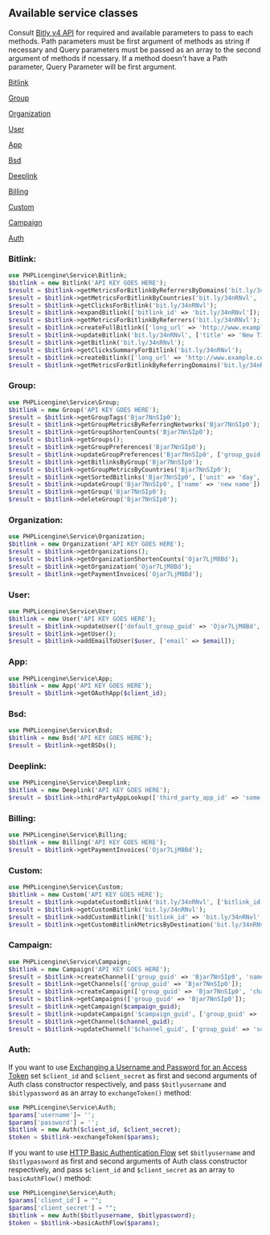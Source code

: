 
## Available service classes
Consult [Bitly v4 API](https://dev.bitly.com/v4/) for required and available parameters to pass to each methods. Path parameters must be 
first argument of methods as string if necessary and Query parameters must be passed as an array to the second argument of methods if ncessary. 
If a method doesn't have a Path parameter, Query Parameter will be first argument.

[Bitlink](#bitlink)

[Group](#group)

[Organization](#organization)

[User](#user)

[App](#app)

[Bsd](#bsd)

[Deeplink](#deeplink)

[Billing](#billing)

[Custom](#custom)

[Campaign](#campaign)

[Auth](#auth)

### Bitlink:
```php
use PHPLicengine\Service\Bitlink;
$bitlink = new Bitlink('API KEY GOES HERE');
$result = $bitlink->getMetricsForBitlinkByReferrersByDomains('bit.ly/34nRNvl');
$result = $bitlink->getMetricsForBitlinkByCountries('bit.ly/34nRNvl', ['unit' => 'day', 'units' => -1]);
$result = $bitlink->getClicksForBitlink('bit.ly/34nRNvl');
$result = $bitlink->expandBitlink(['bitlink_id' => 'bit.ly/34nRNvl']);
$result = $bitlink->getMetricsForBitlinkByReferrers('bit.ly/34nRNvl');
$result = $bitlink->createFullBitlink(['long_url' => 'http://www.example.com']);
$result = $bitlink->updateBitlink('bit.ly/34nRNvl', ['title' => 'New Title']);
$result = $bitlink->getBitlink('bit.ly/34nRNvl');
$result = $bitlink->getClicksSummaryForBitlink('bit.ly/34nRNvl');
$result = $bitlink->createBitlink(['long_url' => 'http://www.example.com']);
$result = $bitlink->getMetricsForBitlinkByReferringDomains('bit.ly/34nRNvl');
```

### Group:
```php
use PHPLicengine\Service\Group;
$bitlink = new Group('API KEY GOES HERE');
$result = $bitlink->getGroupTags('Bjar7NnSIp0');
$result = $bitlink->getGroupMetricsByReferringNetworks('Bjar7NnSIp0');
$result = $bitlink->getGroupShortenCounts('Bjar7NnSIp0');
$result = $bitlink->getGroups();
$result = $bitlink->getGroupPreferences('Bjar7NnSIp0');
$result = $bitlink->updateGroupPreferences('Bjar7NnSIp0', ['group_guid' => '']);
$result = $bitlink->getBitlinksByGroup('Bjar7NnSIp0');
$result = $bitlink->getGroupMetricsByCountries('Bjar7NnSIp0');
$result = $bitlink->getSortedBitlinks('Bjar7NnSIp0', ['unit' => 'day', 'units' => -1]);
$result = $bitlink->updateGroup('Bjar7NnSIp0', ['name' => 'new name']);
$result = $bitlink->getGroup('Bjar7NnSIp0');
$result = $bitlink->deleteGroup('Bjar7NnSIp0');
```

### Organization:
```php
use PHPLicengine\Service\Organization;
$bitlink = new Organization('API KEY GOES HERE');
$result = $bitlink->getOrganizations();
$result = $bitlink->getOrganizationShortenCounts('Ojar7LjM8Bd');
$result = $bitlink->getOrganization('Ojar7LjM8Bd');
$result = $bitlink->getPaymentInvoices('Ojar7LjM8Bd');
```

### User:
```php
use PHPLicengine\Service\User;
$bitlink = new User('API KEY GOES HERE');
$result = $bitlink->updateUser(['default_group_guid' => 'Ojar7LjM8Bd', 'name' => 'new name']);
$result = $bitlink->getUser();
$result = $bitlink->addEmailToUser($user, ['email' => $email]);
```

### App:
```php
use PHPLicengine\Service\App;
$bitlink = new App('API KEY GOES HERE');
$result = $bitlink->getOAuthApp($client_id);
```

### Bsd:
```php
use PHPLicengine\Service\Bsd;
$bitlink = new Bsd('API KEY GOES HERE');
$result = $bitlink->getBSDs();
```

### Deeplink:
```php
use PHPLicengine\Service\Deeplink;
$bitlink = new Deeplink('API KEY GOES HERE');
$result = $bitlink->thirdPartyAppLookup(['third_party_app_id' => 'some value', 'os' => 'android']);
```

### Billing:
```php
use PHPLicengine\Service\Billing;
$bitlink = new Billing('API KEY GOES HERE');
$result = $bitlink->getPaymentInvoices('Ojar7LjM8Bd');
```

### Custom:
```php
use PHPLicengine\Service\Custom;
$bitlink = new Custom('API KEY GOES HERE');
$result = $bitlink->updateCustomBitlink('bit.ly/34nRNvl', ['bitlink_id' => 'bit.ly/34nRNvl']);
$result = $bitlink->getCustomBitlink('bit.ly/34nRNvl');
$result = $bitlink->addCustomBitlink(['bitlink_id' => 'bit.ly/34nRNvl', 'custom_bitlink' => 'bit.ly/34furnr']);
$result = $bitlink->getCustomBitlinkMetricsByDestination('bit.ly/34nRNvl');
```

### Campaign:
```php
use PHPLicengine\Service\Campaign;
$bitlink = new Campaign('API KEY GOES HERE');
$result = $bitlink->createChannel(['group_guid' => 'Bjar7NnSIp0', 'name' => 'some name']);
$result = $bitlink->getChannels(['group_guid' => 'Bjar7NnSIp0']);
$result = $bitlink->createCampaign(['group_guid' => 'Bjar7NnSIp0', 'channel_guids' => ['some value']]);
$result = $bitlink->getCampaigns(['group_guid' => 'Bjar7NnSIp0']);
$result = $bitlink->getCampaign($campaign_guid);
$result = $bitlink->updateCampaign('$campaign_guid', ['group_guid' => 'some value']);
$result = $bitlink->getChannel($channel_guid);
$result = $bitlink->updateChannel('$channel_guid', ['group_guid' => 'some value']);
```

### Auth:
If you want to use [Exchanging a Username and Password for an Access Token](https://dev.bitly.com/v4/#section/Exchanging-a-Username-and-Password-for-an-Access-Token)
set `$client_id` and `$client_secret` as first and second arguments of Auth class constructor respectively, and pass `$bitlyusername` and 
`$bitlypassword` as an array to `exchangeToken()` method:

```php
use PHPLicengine\Service\Auth;
$params['username']= '';
$params['password'] = '';
$bitlink = new Auth($client_id, $client_secret);
$token = $bitlink->exchangeToken($params);
```

If you want to use [HTTP Basic Authentication Flow](https://dev.bitly.com/v4/#section/HTTP-Basic-Authentication-Flow)
set `$bitlyusername` and `$bitlypassword` as first and second arguments of Auth class constructor respectively, and pass `$client_id` and 
`$client_secret` as an array to `basicAuthFlow()` method:

```php
use PHPLicengine\Service\Auth;
$params['client_id'] = "";
$params['client_secret'] = "";
$bitlink = new Auth($bitlyusername, $bitlypassword);
$token = $bitlink->basicAuthFlow($params);
```
